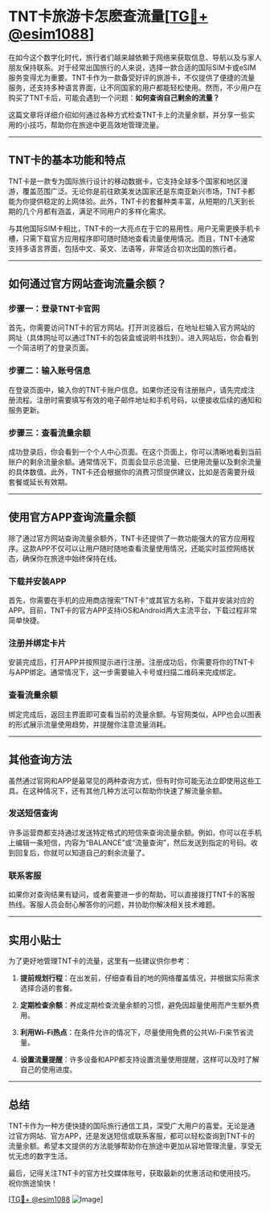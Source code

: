 # TNT卡旅游卡怎麽查流量[[TG💪+ @esim1088](https://t.me/s/esim1088)]

在如今这个数字化时代，旅行者们越来越依赖于网络来获取信息、导航以及与家人朋友保持联系。对于经常出国旅行的人来说，选择一款合适的国际SIM卡或eSIM服务变得尤为重要。TNT卡作为一款备受好评的旅游卡，不仅提供了便捷的流量服务，还支持多种语言界面，让不同国家的用户都能轻松使用。然而，不少用户在购买了TNT卡后，可能会遇到一个问题：**如何查询自己剩余的流量？**

这篇文章将详细介绍如何通过各种方式检查TNT卡上的流量余额，并分享一些实用的小技巧，帮助你在旅途中更高效地管理流量。

---

## TNT卡的基本功能和特点

TNT卡是一款专为国际旅行设计的移动数据卡，它支持全球多个国家和地区漫游，覆盖范围广泛。无论你是前往欧美发达国家还是东南亚新兴市场，TNT卡都能为你提供稳定的上网体验。此外，TNT卡的套餐种类丰富，从短期的几天到长期的几个月都有涵盖，满足不同用户的多样化需求。

与其他国际SIM卡相比，TNT卡的一大亮点在于它的易用性。用户无需更换手机卡槽，只需下载官方应用程序即可随时随地查看流量使用情况。而且，TNT卡通常支持多语言界面，包括中文、英文、法语等，非常适合初次出国的旅行者。

---

## 如何通过官方网站查询流量余额？

### 步骤一：登录TNT卡官网
首先，你需要访问TNT卡的官方网站。打开浏览器后，在地址栏输入官方网站的网址（具体网址可以通过TNT卡的包装盒或说明书找到）。进入网站后，你会看到一个简洁明了的登录页面。

### 步骤二：输入账号信息
在登录页面中，输入你的TNT卡账户信息。如果你还没有注册账户，请先完成注册流程。注册时需要填写有效的电子邮件地址和手机号码，以便接收后续的通知和服务更新。

### 步骤三：查看流量余额
成功登录后，你会看到一个个人中心页面。在这个页面上，你可以清晰地看到当前账户的剩余流量余额。通常情况下，页面会显示总流量、已使用流量以及剩余流量的具体数值。此外，TNT卡还会根据你的消费习惯提供建议，比如是否需要升级套餐或延长有效期。

---

## 使用官方APP查询流量余额

除了通过官方网站查询流量余额外，TNT卡还提供了一款功能强大的官方应用程序。这款APP不仅可以让用户随时随地查看流量使用情况，还能实时监控网络状态，确保你在旅途中始终保持在线。

### 下载并安装APP
首先，你需要在手机的应用商店搜索“TNT卡”或其官方名称，下载并安装对应的APP。目前，TNT卡的官方APP支持iOS和Android两大主流平台，下载过程非常简单快捷。

### 注册并绑定卡片
安装完成后，打开APP并按照提示进行注册。注册成功后，你需要将你的TNT卡与APP绑定。通常情况下，这一步需要输入卡号或扫描二维码来完成绑定。

### 查看流量余额
绑定完成后，返回主界面即可查看当前的流量余额。与官网类似，APP也会以图表的形式展示流量使用趋势，并提醒你注意流量消耗。

---

## 其他查询方法

虽然通过官网和APP是最常见的两种查询方式，但有时你可能无法立即使用这些工具。在这种情况下，还有其他几种方法可以帮助你快速了解流量余额。

### 发送短信查询
许多运营商都支持通过发送特定格式的短信来查询流量余额。例如，你可以在手机上编辑一条短信，内容为“BALANCE”或“流量查询”，然后发送到指定的号码。收到回复后，你就可以知道自己的剩余流量了。

### 联系客服
如果你对查询结果有疑问，或者需要进一步的帮助，可以直接拨打TNT卡的客服热线。客服人员会耐心解答你的问题，并协助你解决相关技术难题。

---

## 实用小贴士

为了更好地管理TNT卡的流量，这里有一些建议供你参考：

1. **提前规划行程**：在出发前，仔细查看目的地的网络覆盖情况，并根据实际需求选择合适的套餐。
   
2. **定期检查余额**：养成定期检查流量余额的习惯，避免因超量使用而产生额外费用。

3. **利用Wi-Fi热点**：在条件允许的情况下，尽量使用免费的公共Wi-Fi来节省流量。

4. **设置流量提醒**：许多设备和APP都支持设置流量使用提醒，这样可以及时了解自己的使用进度。

---

## 总结

TNT卡作为一种方便快捷的国际旅行通信工具，深受广大用户的喜爱。无论是通过官方网站、官方APP，还是发送短信或联系客服，都可以轻松查询到TNT卡的流量余额。希望本文提供的方法能够帮助你在旅途中更加从容地管理流量，享受无忧无虑的数字生活。

最后，记得关注TNT卡的官方社交媒体账号，获取最新的优惠活动和使用技巧。祝你旅途愉快！

[[TG💪+ @esim1088](https://t.me/s/esim1088) ![Image](https://i.postimg.cc/4NQfJmqS/Snipaste-2025-05-13-00-14-12.png)]